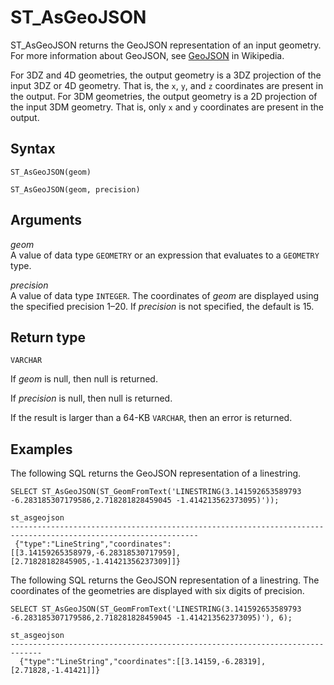 # ST\_AsGeoJSON<a name="ST_AsGeoJSON-function"></a>

ST\_AsGeoJSON returns the GeoJSON representation of an input geometry\. For more information about GeoJSON, see [GeoJSON](https://en.wikipedia.org/wiki/GeoJSON) in Wikipedia\.

For 3DZ and 4D geometries, the output geometry is a 3DZ projection of the input 3DZ or 4D geometry\. That is, the `x`, `y`, and `z` coordinates are present in the output\. For 3DM geometries, the output geometry is a 2D projection of the input 3DM geometry\. That is, only `x` and `y` coordinates are present in the output\.

## Syntax<a name="ST_AsGeoJSON-function-syntax"></a>

```
ST_AsGeoJSON(geom)
```

```
ST_AsGeoJSON(geom, precision)
```

## Arguments<a name="ST_AsGeoJSON-function-arguments"></a>

 *geom*   
A value of data type `GEOMETRY` or an expression that evaluates to a `GEOMETRY` type\.

 *precision*   
A value of data type `INTEGER`\. The coordinates of *geom* are displayed using the specified precision 1–20\. If *precision* is not specified, the default is 15\. 

## Return type<a name="ST_AsGeoJSON-function-return"></a>

`VARCHAR`

If *geom* is null, then null is returned\. 

If *precision* is null, then null is returned\. 

If the result is larger than a 64\-KB `VARCHAR`, then an error is returned\. 

## Examples<a name="ST_AsGeoJSON-function-examples"></a>

The following SQL returns the GeoJSON representation of a linestring\. 

```
SELECT ST_AsGeoJSON(ST_GeomFromText('LINESTRING(3.141592653589793 -6.283185307179586,2.718281828459045 -1.414213562373095)'));
```

```
st_asgeojson
----------------------------------------------------------------------------------------------------------------
 {"type":"LineString","coordinates":[[3.14159265358979,-6.28318530717959],[2.71828182845905,-1.41421356237309]]}
```

The following SQL returns the GeoJSON representation of a linestring\. The coordinates of the geometries are displayed with six digits of precision\. 

```
SELECT ST_AsGeoJSON(ST_GeomFromText('LINESTRING(3.141592653589793 -6.283185307179586,2.718281828459045 -1.414213562373095)'), 6);
```

```
st_asgeojson
-----------------------------------------------------------------------------
  {"type":"LineString","coordinates":[[3.14159,-6.28319],[2.71828,-1.41421]]}
```